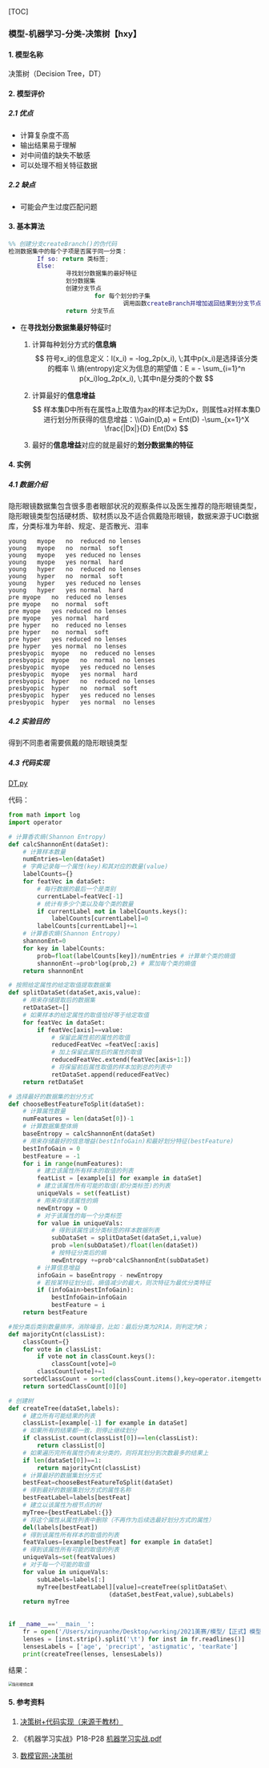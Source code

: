 [TOC] 

### 模型-机器学习-分类-决策树【hxy】

#### 1. 模型名称

决策树（Decision Tree，DT）

#### 2. 模型评价

##### 2.1 优点

- 计算复杂度不高
- 输出结果易于理解
- 对中间值的缺失不敏感
- 可以处理不相关特征数据

##### 2.2 缺点

- 可能会产生过度匹配问题

#### 3. 基本算法

```matlab
%% 创建分支createBranch()的伪代码
检测数据集中的每个子项是否属于同一分类：
		If so: return 类标签;
		Else:
				寻找划分数据集的最好特征
				划分数据集
				创建分支节点
						for 每个划分的子集
								调用函数createBranch并增加返回结果到分支节点中
				return 分支节点
```

- 在**寻找划分数据集最好特征**时

  1. 计算每种划分方式的**信息熵**
     $$
     符号x_i的信息定义：l(x_i) = -log_2p(x_i), \;其中p(x_i)是选择该分类的概率 \\
     熵(entropy)定义为信息的期望值：E = - \sum_{i=1}^n p(x_i)log_2p(x_i), \;其中n是分类的个数
     $$

  2. 计算最好的**信息增益**
     $$
     样本集D中所有在属性a上取值为ax的样本记为Dx，则属性a对样本集D进行划分所获得的信息增益：\\Gain(D,a) = Ent(D) -\sum_{x=1}^X \frac{|Dx|}{D} Ent(Dx)
     $$

  3. 最好的**信息增益**对应的就是最好的**划分数据集的特征**

#### 4. 实例

##### 4.1 数据介绍

隐形眼镜数据集包含很多患者眼部状况的观察条件以及医生推荐的隐形眼镜类型，隐形眼镜类型包括硬材质、软材质以及不适合佩戴隐形眼镜，数据来源于UCI数据库，分类标准为年龄、规定、是否散光、泪率

```
young	myope	no	reduced	no lenses
young	myope	no	normal	soft
young	myope	yes	reduced	no lenses
young	myope	yes	normal	hard
young	hyper	no	reduced	no lenses
young	hyper	no	normal	soft
young	hyper	yes	reduced	no lenses
young	hyper	yes	normal	hard
pre	myope	no	reduced	no lenses
pre	myope	no	normal	soft
pre	myope	yes	reduced	no lenses
pre	myope	yes	normal	hard
pre	hyper	no	reduced	no lenses
pre	hyper	no	normal	soft
pre	hyper	yes	reduced	no lenses
pre	hyper	yes	normal	no lenses
presbyopic	myope	no	reduced	no lenses
presbyopic	myope	no	normal	no lenses
presbyopic	myope	yes	reduced	no lenses
presbyopic	myope	yes	normal	hard
presbyopic	hyper	no	reduced	no lenses
presbyopic	hyper	no	normal	soft
presbyopic	hyper	yes	reduced	no lenses
presbyopic	hyper	yes	normal	no lenses
```

##### 4.2 实验目的

得到不同患者需要佩戴的隐形眼镜类型

##### 4.3 代码实现

 [DT.py](DT.py) 

代码：

```python
from math import log
import operator

# 计算香农熵(Shannon Entropy)
def calcShannonEnt(dataSet):
    # 计算样本数量
    numEntries=len(dataSet)
    # 字典记录每一个属性(key)和其对应的数量(value)
    labelCounts={}
    for featVec in dataSet:
        # 每行数据的最后一个是类别
        currentLabel=featVec[-1]
        # 统计有多少个类以及每个类的数量
        if currentLabel not in labelCounts.keys():
            labelCounts[currentLabel]=0
        labelCounts[currentLabel]+=1
    # 计算香农熵(Shannon Entropy)
    shannonEnt=0
    for key in labelCounts:
        prob=float(labelCounts[key])/numEntries # 计算单个类的熵值
        shannonEnt-=prob*log(prob,2) # 累加每个类的熵值
    return shannonEnt

# 按照给定属性的给定取值提取数据集 
def splitDataSet(dataSet,axis,value):
    # 用来存储提取后的数据集
    retDataSet=[]
    # 如果样本的给定属性的取值恰好等于给定取值
    for featVec in dataSet:
        if featVec[axis]==value:
            # 保留此属性前的属性的取值
            reducedFeatVec =featVec[:axis]
            # 加上保留此属性后的属性的取值
            reducedFeatVec.extend(featVec[axis+1:])
            # 将保留前后属性取值的样本加到总的列表中
            retDataSet.append(reducedFeatVec)
    return retDataSet

# 选择最好的数据集的划分方式
def chooseBestFeatureToSplit(dataSet):
    # 计算属性数量
    numFeatures = len(dataSet[0])-1
    # 计算数据集整体熵
    baseEntropy = calcShannonEnt(dataSet)
    # 用来存储最好的信息增益(bestInfoGain)和最好划分特征(bestFeature)
    bestInfoGain = 0
    bestFeature = -1
    for i in range(numFeatures):
        # 建立该属性所有样本的取值的列表
        featList = [example[i] for example in dataSet]
        # 建立该属性所有可能的取值(即分类标签)的列表
        uniqueVals = set(featList)
        # 用来存储该属性的熵
        newEntropy = 0
        # 对于该属性的每一个分类标签
        for value in uniqueVals:
            # 得到该属性该分类标签的样本数据列表
            subDataSet = splitDataSet(dataSet,i,value)
            prob =len(subDataSet)/float(len(dataSet))
            # 按特征分类后的熵
            newEntropy +=prob*calcShannonEnt(subDataSet)
        # 计算信息增益
        infoGain = baseEntropy - newEntropy
        # 若按某特征划分后，熵值减少的最大，则次特征为最优分类特征
        if (infoGain>bestInfoGain):   
            bestInfoGain=infoGain
            bestFeature = i
    return bestFeature

#按分类后类别数量排序，消除噪音，比如：最后分类为2R1A，则判定为R；
def majorityCnt(classList):
    classCount={}
    for vote in classList:
        if vote not in classCount.keys():
            classCount[vote]=0
        classCount[vote]+=1
    sortedClassCount = sorted(classCount.items(),key=operator.itemgetter(1),reverse=True)
    return sortedClassCount[0][0]

# 创建树
def createTree(dataSet,labels):
    # 建立所有可能结果的列表
    classList=[example[-1] for example in dataSet]
    # 如果所有的结果都一致，则停止继续划分
    if classList.count(classList[0])==len(classList):
        return classList[0]
    # 如果遍历完所有属性仍有未分类的，则将其划分到次数最多的结果上
    if len(dataSet[0])==1:
        return majorityCnt(classList)
    # 计算最好的数据集划分方式
    bestFeat=chooseBestFeatureToSplit(dataSet)
    # 得到最好的数据集划分方式的属性名称
    bestFeatLabel=labels[bestFeat]
    # 建立以该属性为根节点的树
    myTree={bestFeatLabel:{}}
    # 将这个属性从属性列表中删除（不再作为后续选最好划分方式的属性）
    del(labels[bestFeat])
    # 得到该属性所有样本的取值的列表
    featValues=[example[bestFeat] for example in dataSet]
    # 得到该属性所有可能的取值的列表
    uniqueVals=set(featValues)
    # 对于每一个可能的取值
    for value in uniqueVals:
        subLabels=labels[:]
        myTree[bestFeatLabel][value]=createTree(splitDataSet\
                            (dataSet,bestFeat,value),subLabels)
    return myTree
 
 
if __name__=='__main__':
    fr = open('/Users/xinyuanhe/Desktop/working/2021美赛/模型/【正式】模型-机器学习-分类-决策树【hxy】/lenses.txt')
    lenses = [inst.strip().split('\t') for inst in fr.readlines()]
    lensesLabels = ['age', 'precript', 'astigmatic', 'tearRate']
    print(createTree(lenses, lensesLabels))
```

结果：

<img src="/Users/xinyuanhe/Desktop/working/2021美赛/模型/【正式】模型-机器学习-分类-决策树【hxy】/隐形眼镜结果.png" alt="隐形眼镜结果" style="zoom:50%;" />

#### 5. 参考资料

1. [决策树+代码实现（来源于教材）](https://blog.csdn.net/keq_keq/article/details/85111022)

2. 《机器学习实战》P18-P28 [机器学习实战.pdf](../../软件/Python机器学习/kNN/机器学习实战（中文版+英文版+源代码）/机器学习实战.pdf) 
3. [数模官网-决策树](https://anl.sjtu.edu.cn/mcm/docs/1%E6%A8%A1%E5%9E%8B/3%E6%9C%BA%E5%99%A8%E5%AD%A6%E4%B9%A0/1%E5%88%86%E7%B1%BB/%E5%86%B3%E7%AD%96%E6%A0%91/doc)